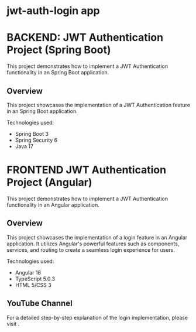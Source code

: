 # jwt-auth-login app

# BACKEND:  JWT Authentication Project (Spring Boot)

This project demonstrates how to implement a JWT Authentication functionality in an Spring Boot application.

## Overview

This project showcases the implementation of a JWT Authentication feature in an Spring Boot application.

Technologies used:
  - Spring Boot 3
  - Spring Security 6
  - Java 17

# FRONTEND JWT Authentication Project (Angular)

This project demonstrates how to implement a JWT Authentication functionality in an Angular application.

## Overview

This project showcases the implementation of a login feature in an Angular application. It utilizes Angular's powerful features such as components, services, and routing to create a seamless login experience for users.

Technologies used:
  - Angular 16 
  - TypeScript 5.0.3
  - HTML 5/CSS 3

## YouTube Channel

   For a detailed step-by-step explanation of the login implementation, please visit .
